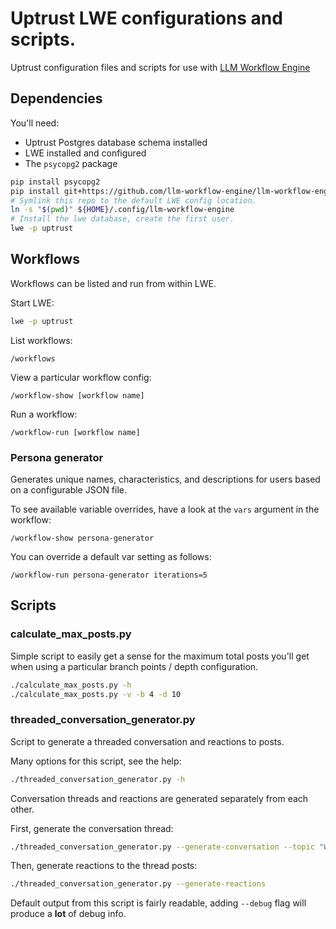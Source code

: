 # Uptrust LWE configurations and scripts.

Uptrust configuration files and scripts for use with [LLM Workflow Engine](https://github.com/llm-workflow-engine/llm-workflow-engine)

## Dependencies

You'll need:

* Uptrust Postgres database schema installed
* LWE installed and configured
* The `psycopg2` package

```bash
pip install psycopg2
pip install git+https://github.com/llm-workflow-engine/llm-workflow-engine
# Symlink this repo to the default LWE config location.
ln -s "$(pwd)" ${HOME}/.config/llm-workflow-engine
# Install the lwe database, create the first user.
lwe -p uptrust
```

## Workflows

Workflows can be listed and run from within LWE.

Start LWE:

```bash
lwe -p uptrust
```

List workflows:

```
/workflows
```

View a particular workflow config:

```
/workflow-show [workflow name]
```

Run a workflow:

```
/workflow-run [workflow name]
```

### Persona generator

Generates unique names, characteristics, and descriptions for users based on a configurable JSON file.

To see available variable overrides, have a look at the `vars` argument in the workflow:

```
/workflow-show persona-generator
```

You can override a default var setting as follows:

```
/workflow-run persona-generator iterations=5
```

## Scripts

### calculate_max_posts.py

Simple script to easily get a sense for the maximum total posts you'll get when using a particular branch points / depth configuration.

```bash
./calculate_max_posts.py -h
./calculate_max_posts.py -v -b 4 -d 10
```

### threaded_conversation_generator.py

Script to generate a threaded conversation and reactions to posts.

Many options for this script, see the help:

```bash
./threaded_conversation_generator.py -h
```

Conversation threads and reactions are generated separately from each other.

First, generate the conversation thread:

```bash
./threaded_conversation_generator.py --generate-conversation --topic "War solves nothing" --branch-depth 3 --subtopic-max 2 --thread-length-max 8
```

Then, generate reactions to the thread posts:

```bash
./threaded_conversation_generator.py --generate-reactions
```

Default output from this script is fairly readable, adding `--debug` flag will produce a **lot** of debug info.

